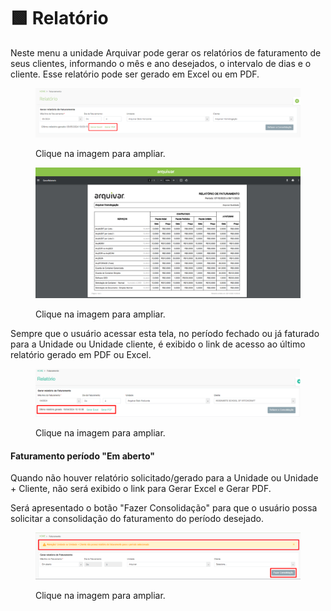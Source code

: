 # 🟩 Relatório

Neste menu a unidade Arquivar pode gerar os relatórios de faturamento de seus clientes, informando o mês e ano desejados, o intervalo de dias e o cliente.  Esse relatório pode ser gerado em Excel ou em PDF.&#x20;

<figure><img src="../.gitbook/assets/image (17).png" alt=""><figcaption><p>Clique na imagem para ampliar.</p></figcaption></figure>

<figure><img src="../.gitbook/assets/faturamento6.png" alt=""><figcaption><p>Clique na imagem para ampliar.</p></figcaption></figure>

Sempre que o usuário acessar esta tela, no período fechado ou já faturado para a Unidade ou Unidade cliente, é exibido o link de acesso ao último relatório gerado em PDF ou Excel.

<figure><img src="../.gitbook/assets/image.png" alt=""><figcaption><p>Clique na imagem para ampliar.</p></figcaption></figure>

#### Faturamento período "Em aberto"

Quando não houver relatório solicitado/gerado para a Unidade ou Unidade + Cliente, não será exibido o link para Gerar Excel e Gerar PDF.&#x20;

Será apresentado o botão "Fazer Consolidação" para que o usuário possa solicitar a consolidação do faturamento do período desejado.

<figure><img src="../.gitbook/assets/image (2).png" alt=""><figcaption><p>Clique na imagem para ampliar.</p></figcaption></figure>
